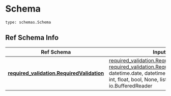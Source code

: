 # Schema
```
type: schemas.Schema
```

## Ref Schema Info
Ref Schema | Input Type | Output Type
---------- | ---------- | -----------
[**required_validation.RequiredValidation**](../../../../../../../components/schema/required_validation.md) | [required_validation.RequiredValidationDictInput](../../../../../../../components/schema/required_validation.md#requiredvalidationdictinput), [required_validation.RequiredValidationDict](../../../../../../../components/schema/required_validation.md#requiredvalidationdict), str, datetime.date, datetime.datetime, uuid.UUID, int, float, bool, None, list, tuple, bytes, io.FileIO, io.BufferedReader | [required_validation.RequiredValidationDict](../../../../../../../components/schema/required_validation.md#requiredvalidationdict), str, float, int, bool, None, tuple, bytes, io.FileIO
